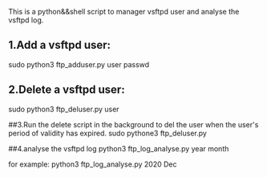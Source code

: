 
This is a python&&shell script to manager vsftpd user and analyse the vsftpd log.

## 1.Add a vsftpd user:
sudo python3 ftp_adduser.py  user passwd

## 2.Delete a vsftpd user:
sudo python3 ftp_deluser.py user

##3.Run the delete script in the background to del the user when the user's period of validity has expired.
sudo pythone3 ftp_deluser.py

##4.analyse the vsftpd log
python3 ftp_log_analyse.py year month

for example:
python3 ftp_log_analyse.py 2020 Dec


